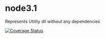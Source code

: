 # node3.1
Represents Utility dll without any dependencies

[![Coverage Status](https://coveralls.io/repos/github/sbsuite/node3.1/badge.svg?branch=develop)](https://coveralls.io/github/sbsuite/node3.1?branch=develop)
